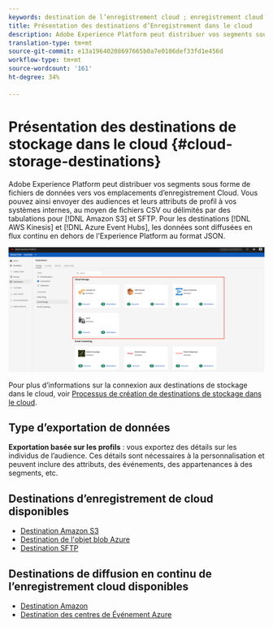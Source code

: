 ```yaml
---
keywords: destination de l’enregistrement cloud ; enregistrement cloud
title: Présentation des destinations d’Enregistrement dans le cloud
description: Adobe Experience Platform peut distribuer vos segments sous forme de fichiers de données à vos emplacements d’enregistrement cloud Amazon S3, AWS Kinesis, Azure Événement Hubs ou SFTP.
translation-type: tm+mt
source-git-commit: e13a19640208697665b0a7e0106def33fd1e456d
workflow-type: tm+mt
source-wordcount: '161'
ht-degree: 34%

---
```



# Présentation des destinations de stockage dans le cloud {#cloud-storage-destinations}

Adobe Experience Platform peut distribuer vos segments sous forme de fichiers de données vers vos emplacements d’enregistrement Cloud. Vous pouvez ainsi envoyer des audiences et leurs attributs de profil à vos systèmes internes, au moyen de fichiers CSV ou délimités par des tabulations pour [!DNL Amazon S3] et SFTP. Pour les destinations [!DNL AWS Kinesis] et [!DNL Azure Event Hubs], les données sont diffusées en flux continu en dehors de l’Experience Platform au format JSON.

![Destinations des enregistrements de cloud d’Adobe](../../assets/catalog/cloud-storage/cloud-storage-destinations.png)

Pour plus d’informations sur la connexion aux destinations de stockage dans le cloud, voir [Processus de création de destinations de stockage dans le cloud](./workflow.md).

## Type d’exportation de données

**Exportation basée sur les profils** : vous exportez des détails sur les individus de l’audience. Ces détails sont nécessaires à la personnalisation et peuvent inclure des attributs, des événements, des appartenances à des segments, etc.

## Destinations d’enregistrement de cloud disponibles

- [Destination Amazon S3](./amazon-s3.md)
- [Destination de l&#39;objet blob Azure](./azure-blob.md)
- [Destination SFTP](./sftp.md)

## Destinations de diffusion en continu de l’enregistrement cloud disponibles

- [Destination Amazon](./amazon-kinesis.md)
- [Destination des centres de Événement Azure](./azure-event-hubs.md)